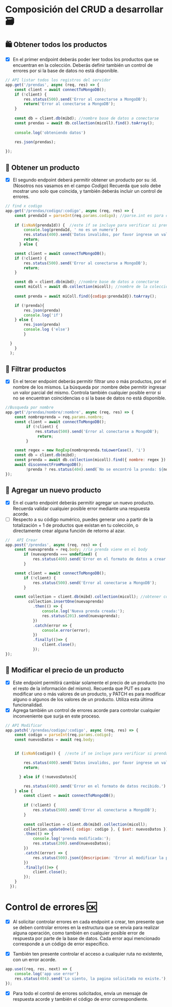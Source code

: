 #  Composición del CRUD a desarrollar 🗃

## 🛍 Obtener todos los productos
- [x] En el primer endpoint deberás poder leer todos los productos que se encuentran en
la colección. Deberás definir también un control de errores por si la base de datos
no está disponible.
```javascript
// API listar todos los registros del servidor
app.get('/prendas', async (req, res) => {
    const client = await connectToMongoDB();
    if (!client) {
        res.status(500).send('Error al conectarse a MongoDB');
        return('Error al conectarse a MongoDB');
    } 
        
    const db = client.db(mibd); //nombre base de datos a conectarse
    const prendas = await db.collection(micoll).find().toArray();
        
    console.log('obteniendo datos')
         
    res.json(prendas);

});
```
## 👚 Obtener un producto
- [x] El segundo endpoint deberá permitir obtener un producto por su :id. (Nosotros nos vasamos en el campo _*Codigo*_) Recuerda que
solo debe mostrar uno solo que coincida, y también deberás incluir un control de
errores.
```javascript
// find x codigo
app.get('/prendas/codigo/:codigo', async (req, res) => {
    const prendaId = parseInt(req.params.codigo); //parse.int es para convertir el dato de string a integer
    
    if (isNaN(prendaId)) {  //este if se incluye para verificar si prendaId contiene un numero, en caso negativo se devuelve un aviso al usuario
        console.log(prendaId, ' no es un numero')
        res.status(400).send('Datos invalidos, por favor ingrese un valor numérico');
        return;
      } else {

    const client = await connectToMongoDB();
    if (!client) {
        res.status(500).send('Error al conectarse a MongoDB');
        return;
    } 

    const db = client.db(mibd); //nombre base de datos a conectarse
    const miColl = await db.collection(micoll); //nombre de la coleccion a utilizar
    
    const prenda = await miColl.find({codigo:prendaId}).toArray();

    if (!prenda){
        res.json(prenda)
        console.log('if')
    } else {
        res.json(prenda)
        console.log ('else')            
        }

  }
    }
  );
```

## 👖 Filtrar productos
- [x] En el tercer endpoint deberás permitir filtrar uno o más productos, por el nombre de
los mismos. La búsqueda por :nombre debe permitir ingresar un valor parcial del
mismo. Controla también cualquier posible error si no se encuentran coincidencias o
si la base de datos no está disponible.
```javascript
//Busqueda por nombre
app.get('/prendas/nombre/:nombre', async (req, res) => {
    const nombreprenda = req.params.nombre;
    const client = await connectToMongoDB();
         if (!client) {
             res.status(500).send('Error al conectarse a MongoDB');
              return;
         }

    const regex = new RegExp(nombreprenda.toLowerCase(), 'i')
    const db = client.db(mibd);
    const prenda = await db.collection(micoll).find({ nombre: regex }).toArray();
    await disconnectFromMongoDB();
         !prenda ? res.status(404).send(`No se encontró la prenda: ${nombreprenda}`) : res.json(prenda)
});
```
## 👗 Agregar un nuevo producto
- [x] En el cuarto endpoint deberás permitir agregar un nuevo producto. Recuerda validar
cualquier posible error mediante una respuesta acorde.
- [ ] Respecto a su código numérico, puedes generar uno a partir de la totalización + 1
de productos que existan en tu colección, o directamente crear alguna función de
retorno al azar.
```javascript
//   API Crear
app.post('/prendas', async (req, res) => {
    const nuevaprenda = req.body; //la prenda viene en el body
        if (nuevaprenda === undefined) {
            res.status(400).send('Error en el formato de datos a crear.');
        }

    const client = await connectToMongoDB();
        if (!client) {
            res.status(500).send('Error al conectarse a MongoDB');
        }

    const collection = client.db(mibd).collection(micoll); //obtener colección
          collection.insertOne(nuevaprenda)
            .then(() => {
                console.log('Nueva prenda creada:');
                res.status(201).send(nuevaprenda);
            })
            .catch(error => {
                console.error(error);
            })
            .finally(()=> {
                client.close();
            });
});
```
## 👚 Modificar el precio de un producto
- [x] Este endpoint permitirá cambiar solamente el precio de un producto (no el resto de
la información del mismo). Recuerda que PUT es para modificar uno o más valores
de un producto, y PATCH es para modificar alguno o algunos de los valores de un
producto. Utiliza esta última funcionalidad.
- [x] Agrega también un control de errores acorde para controlar cualquier inconveniente
que surja en este proceso.
```javascript
// API Modificar
app.patch('/prendas/codigo/:codigo', async (req, res) => {
    const codigo = parseInt(req.params.codigo);
    const nuevosDatos = await req.body;


    if (isNaN(codigo)) {  //este if se incluye para verificar si prendaId contiene un numero, en caso negativo se devuelve un aviso al usuario

        res.status(400).send('Datos invalidos, por favor ingrese un valor numérico');
        return;

      } else if (!nuevosDatos){  

        res.status(400).send('Error en el formato de datos recibido.')
    } else {
        const client = await connectToMongoDB();
        
        if (!client) {
            res.status(500).send('Error al conectarse a MongoDB');
        }
        
        const collection = client.db(mibd).collection(micoll);
        collection.updateOne({ codigo: codigo }, { $set: nuevosDatos })
        .then(() => {
            console.log('prenda modificada:');
            res.status(200).send(nuevosDatos);
        })
        .catch((error) => {
            res.status(500).json({descripcion: 'Error al modificar la prenda' });
        })
        .finally(()=> {
            client.close();
        });
    }
  });
```

#  Control de errores 🆗
- [x] Al solicitar controlar errores en cada endpoint a crear, ten presente que se deben
controlar errores en la estructura que se envía para realizar alguna operación, como
también en cualquier posible error de respuesta por parte de la base de datos.
Cada error aquí mencionado corresponde a un código de error específico.

- [x] También ten presente controlar el acceso a cualquier ruta no existente, con un error
acorde.

```javascript
app.use((req, res, next) => {
    console.log('app use error')
    res.status(404).send('Lo siento, la pagina solicitada no existe.');
});

```
- [x] Para todo el control de errores solicitados, envía un mensaje de respuesta acorde y
también el código de error correspondiente.
